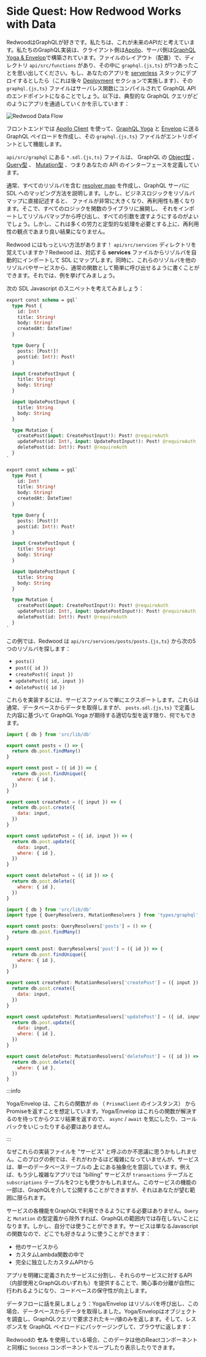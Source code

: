 # Side Quest: How Redwood Works with Data

<!--
Redwood likes GraphQL. We think it's the API of the future. Our GraphQL implementation is built with [Apollo](https://www.apollographql.com/) (on the client) and [GraphQL Yoga & Envelop](https://www.graphql-yoga.com) (on the server). Remember in our file system layout, there was a directory `api/src/functions` and a single file in there, `graphql.{js,ts}`. If you were to deploy your app to a [serverless](https://en.wikipedia.org/wiki/Serverless_computing) stack (which we will do later in the [Deployment](../chapter4/deployment.md) section), that `graphql.{js,ts}` file would be compiled into a serverless function and would become the GraphQL API endpoint. Here's how a typical GraphQL query works its way through your app:
-->

RedwoodはGraphQLが好きです。私たちは、これが未来のAPIだと考えています。私たちのGraphQL実装は、クライアント側は[Apollo](https://www.apollographql.com/)、サーバ側は[GraphQL Yoga & Envelop](https://www.graphql-yoga.com)で構築されています。ファイルのレイアウト（配置）で、ディレクトリ `api/src/functions` があり、その中に `graphql.{js,ts}` が1つあったことを思い出してください。もし、あなたのアプリを [serverless](https://en.wikipedia.org/wiki/Serverless_computing) スタックにデプロイするとしたら（これは後々 [Deployment](../chapter4/deployment.md) セクションで実施します）、その `graphql.{js,ts}` ファイルはサーバレス関数にコンパイルされて GraphQL API のエンドポイントになることでしょう。以下は、典型的な GraphQL クエリがどのようにアプリを通過していくかを示しています：

![Redwood Data Flow](https://user-images.githubusercontent.com/300/75402679-50bdd180-58ba-11ea-92c9-bb5a5f4da659.png)

<!--
The front-end uses [Apollo Client](https://www.apollographql.com/docs/react/) to create a GraphQL payload sent to [GraphQL Yoga](https://www.graphql-yoga.com) and [Envelop](https://www.envelop.dev/docs), which that `graphql.{js,ts}` file acts as the entry-point to.
-->

フロントエンドでは [Apollo Client](https://www.apollographql.com/docs/react/) を使って、[GraphQL Yoga](https://www.graphql-yoga.com) と [Envelop](https://www.envelop.dev/docs) に送る GraphQL ペイロードを作成し、その `graphql.{js,ts}` ファイルがエントリポイントとして機能します。

<!--
The `*.sdl.{js,ts}` files in `api/src/graphql` define the GraphQL [Object](https://www.apollographql.com/docs/tutorial/schema/#object-types), [Query](https://www.apollographql.com/docs/tutorial/schema/#the-query-type) and [Mutation](https://www.apollographql.com/docs/tutorial/schema/#the-mutation-type) types and thus the interface of your API.
-->

`api/src/graphql` にある `*.sdl.{js,ts}` ファイルは、 GraphQL の [Object型](https://www.apollographql.com/docs/tutorial/schema/#object-types) 、 [Query型](https://www.apollographql.com/docs/tutorial/schema/#the-query-type) 、 [Mutation型](https://www.apollographql.com/docs/tutorial/schema/#the-mutation-type) 、つまりあなたの API のインターフェースを定義しています。

<!--
Normally you would write a [resolver map](https://www.graphql-tools.com/docs/resolvers) that contains all your resolvers and explains to your GraphQL server how to map them to your SDL. But putting business logic directly in the resolver map would result in a very big file and horrible reusability, so you'd be well advised to extract all the logic out into a library of functions, import them, and call them from the resolver map, remembering to pass all the arguments through. Ugh, that's a lot of effort and boilerplate, and still doesn't result in very good reusability.
-->

通常、すべてのリゾルバを含む [resolver map](https://www.graphql-tools.com/docs/resolvers) を作成し、GraphQL サーバに SDL へのマッピング方法を説明します。しかし、ビジネスロジックをリゾルバマップに直接記述すると、 ファイルが非常に大きくなり、再利用性も悪くなります。そこで、すべてのロジックを関数のライブラリに展開し、 それをインポートしてリゾルバマップから呼び出し、すべての引数を渡すようにするのがよいでしょう。しかし、これは多くの労力と定型的な処理を必要とする上に、再利用性の観点であまり良い結果になりません。

<!--
Redwood has a better way! Remember the `api/src/services` directory? Redwood will automatically import and map resolvers from the corresponding **services** file onto your SDL. At the same time, it allows you to write those resolvers in a way that makes them easy to call as regular functions from other resolvers or services. That's a lot of awesomeness to contemplate, so let's show an example.
-->

Redwood にはもっといい方法があります！ `api/src/services` ディレクトリを覚えていますか？Redwood は、対応する **services** ファイルからリゾルバを自動的にインポートして SDL にマップします。同時に、これらのリゾルバを他のリゾルバやサービスから、通常の関数として簡単に呼び出せるように書くことができます。それでは、例を挙げてみましょう。

<!--
Consider the following SDL Javascript snippet:
-->

次の SDL Javascript のスニペットを考えてみましょう：

<Tabs groupId="js-ts">
<TabItem value="js" label="JavaScript">

```graphql title="api/src/graphql/posts.sdl.js"
export const schema = gql`
  type Post {
    id: Int!
    title: String!
    body: String!
    createdAt: DateTime!
  }

  type Query {
    posts: [Post!]!
    post(id: Int!): Post!
  }

  input CreatePostInput {
    title: String!
    body: String!
  }

  input UpdatePostInput {
    title: String
    body: String
  }

  type Mutation {
    createPost(input: CreatePostInput!): Post! @requireAuth
    updatePost(id: Int!, input: UpdatePostInput!): Post! @requireAuth
    deletePost(id: Int!): Post! @requireAuth
  }
`
```

</TabItem>
<TabItem value="ts" label="TypeScript">

```graphql title="api/src/graphql/posts.sdl.ts"
export const schema = gql`
  type Post {
    id: Int!
    title: String!
    body: String!
    createdAt: DateTime!
  }

  type Query {
    posts: [Post!]!
    post(id: Int!): Post!
  }

  input CreatePostInput {
    title: String!
    body: String!
  }

  input UpdatePostInput {
    title: String
    body: String
  }

  type Mutation {
    createPost(input: CreatePostInput!): Post! @requireAuth
    updatePost(id: Int!, input: UpdatePostInput!): Post! @requireAuth
    deletePost(id: Int!): Post! @requireAuth
  }
`
```

</TabItem>
</Tabs>

<!--
In this example, Redwood will look in `api/src/services/posts/posts.{js,ts}` for the following five resolvers:
-->

この例では、Redwood は `api/src/services/posts/posts.{js,ts}` から次の5つのリゾルバを探します：

- `posts()`
- `post({ id })`
- `createPost({ input })`
- `updatePost({ id, input })`
- `deletePost({ id })`

<!--
To implement these, simply export them from the services file. They will usually get your data from a database, but they can do anything you want, as long as they return the proper types that GraphQL Yoga expects based on what you defined in `posts.sdl.{js,ts}`.
-->

これらを実装するには、サービスファイルで単にエクスポートします。これらは通常、データベースからデータを取得しますが、 `posts.sdl.{js,ts}` で定義した内容に基づいて GraphQL Yoga が期待する適切な型を返す限り、何でもできます。

<Tabs groupId="js-ts">
<TabItem value="js" label="JavaScript">

```javascript title="api/src/services/posts/posts.js"
import { db } from 'src/lib/db'

export const posts = () => {
  return db.post.findMany()
}

export const post = ({ id }) => {
  return db.post.findUnique({
    where: { id },
  })
}

export const createPost = ({ input }) => {
  return db.post.create({
    data: input,
  })
}

export const updatePost = ({ id, input }) => {
  return db.post.update({
    data: input,
    where: { id },
  })
}

export const deletePost = ({ id }) => {
  return db.post.delete({
    where: { id },
  })
}
```

</TabItem>
<TabItem value="ts" label="TypeScript">

```javascript title="api/src/services/posts/posts.ts"
import { db } from 'src/lib/db'
import type { QueryResolvers, MutationResolvers } from 'types/graphql'

export const posts: QueryResolvers['posts'] = () => {
  return db.post.findMany()
}

export const post: QueryResolvers['post'] = ({ id }) => {
  return db.post.findUnique({
    where: { id },
  })
}

export const createPost: MutationResolvers['createPost'] = ({ input }) => {
  return db.post.create({
    data: input,
  })
}

export const updatePost: MutationResolvers['updatePost'] = ({ id, input }) => {
  return db.post.update({
    data: input,
    where: { id },
  })
}

export const deletePost: MutationResolvers['deletePost'] = ({ id }) => {
  return db.post.delete({
    where: { id },
  })
}
```

</TabItem>
</Tabs>

:::info

<!--
Yoga/Envelop assumes these functions return promises, which `db` (an instance of `PrismaClient`) does. Yoga/Envelop waits for them to resolve before responding with your query results, so you don't need to worry about `async`/`await` or mess with callbacks yourself.
-->

Yoga/Envelop は、これらの関数が `db` （ `PrismaClient` のインスタンス） からPromiseを返すことを想定しています。Yoga/Envelop はこれらの関数が解決するのを待ってからクエリ結果を返すので、 `async` / `await` を気にしたり、コールバックをいじったりする必要はありません。

:::

<!--
You may be wondering why we call these implementation files "services". While this example blog doesn't get complex enough to show it off, services are intended to be an abstraction **above** single database tables. For example, a more complex app may have a "billing" service that uses both a `transactions` table and a `subscriptions` table. Some of the functionality of this service may be exposed via GraphQL, but only as much as you like.
-->

なぜこれらの実装ファイルを "サービス" と呼ぶのか不思議に思うかもしれません。このブログの例では、それがわかるほど複雑になっていませんが、サービスは、単一のデータベーステーブルの **上** にある抽象化を意図しています。例えば、もう少し複雑なアプリでは "billing" サービスが `transactions` テーブルと `subscriptions` テーブルを2つとも使うかもしれません。このサービスの機能の一部は、GraphQLを介して公開することができますが、それはあなたが望む範囲に限られます。

<!--
You don't have to make each function in your service available via GraphQL—leave it out of your `Query` and `Mutation` types and it won't exist as far as GraphQL is concerned. But you could still use it yourself—services are just Javascript functions so you can use them anywhere you'd like:

- From another service
- In a custom lambda function
- From a completely separate, custom API
-->

サービスの各機能をGraphQLで利用できるようにする必要はありません。`Query` と `Mutation` の型定義から除外すれば、GraphQLの範囲内では存在しないことになります。しかし、自分では使うことができます。サービスは単なるJavascriptの関数なので、どこでも好きなように使うことができます：

- 他のサービスから
- カスタムLambda関数の中で
- 完全に独立したカスタムAPIから

<!--
By dividing your app into well-defined services and providing an API for those services (both for internal use **and** for GraphQL), you will naturally start to enforce separation of concerns and increases the maintainability of your codebase.
-->

アプリを明確に定義されたサービスに分割し、それらのサービスに対するAPI（内部使用とGraphQLのいずれも）を提供することで、関心事の分離が自然に行われるようになり、コードベースの保守性が向上します。

<!--
Back to our data flow: Yoga/Envelop has called the resolver which, in our case, retrieved data from the database. Yoga/Envelop digs into the object and returns only the key/values that were asked for in the GraphQL query. It then packages up the response in a GraphQL payload and returns it to the browser.
-->

データフローに話を戻しましょう：Yoga/Envelop はリゾルバを呼び出し、この場合、データベースからデータを取得しました。Yoga/Envelopはオブジェクトを調査し、GraphQLクエリで要求されたキー/値のみを返します。そして、レスポンスを GraphQL ペイロードにパッケージングして、ブラウザに返します：

<!--
If you're using a Redwood **cell** then this data will be available to you in your `Success` component ready to be looped through and/or displayed like any other React component.
-->

Redwoodの **セル** を使用している場合、このデータは他のReactコンポーネントと同様に `Success` コンポーネントでループしたり表示したりできます。
